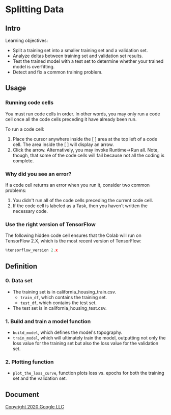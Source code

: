 # Splitting Data

## Intro

Learning objectives:
* Split a training set into a smaller training set and a validation set.
* Analyze deltas between training set and validation set results.
* Test the trained model with a test set to determine whether your trained model is overfitting.
* Detect and fix a common training problem.

## Usage

### Running code cells
You must run code cells in order. In other words, you may only run a code cell once all the code cells preceding it have already been run.

To run a code cell:

1. Place the cursor anywhere inside the [ ] area at the top left of a code cell. The area inside the [ ] will display an arrow.
2. Click the arrow.
Alternatively, you may invoke Runtime->Run all. Note, though, that some of the code cells will fail because not all the coding is complete.

### Why did you see an error?
If a code cell returns an error when you run it, consider two common problems:

1. You didn't run all of the code cells preceding the current code cell.
2. If the code cell is labeled as a Task, then you haven't written the necessary code.

### Use the right version of TensorFlow
The following hidden code cell ensures that the Colab will run on TensorFlow 2.X, which is the most recent version of TensorFlow:
```python 
%tensorflow_version 2.x
```

## Definition

### 0. Data set
* The training set is in california_housing_train.csv.
  * `train_df`, which contains the training set.
  * `test_df`, which contains the test set.
* The test set is in california_housing_test.csv.

### 1. Build and train a model function
* ```build_model```, which defines the model's topography.
* ```train_model```, which will ultimately train the model, outputting not only the loss value for the training set but also the loss value for the validation set.

### 2. Plotting function
* ```plot_the_loss_curve```, function plots loss vs. epochs for both the training set and the validation set.

## Document
[Copyright 2020 Google LLC](https://colab.research.google.com/github/google/eng-edu/blob/main/ml/cc/exercises/validation_and_test_sets.ipynb?utm_source=mlcc&utm_campaign=colab-external&utm_medium=referral&utm_content=validation_tf2-colab&hl=en#scrollTo=8gRu4Ri0D8tH)
